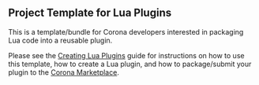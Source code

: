 ## Project Template for Lua Plugins

This is a template/bundle for Corona developers interested in packaging Lua code into a reusable plugin.

Please see the [Creating Lua Plugins](https://docs.coronalabs.com/native/plugin/luaplugin.html) guide for instructions on how to use this template, how to create a Lua plugin, and how to package/submit your plugin to the [Corona Marketplace](https://marketplace.coronalabs.com/).
